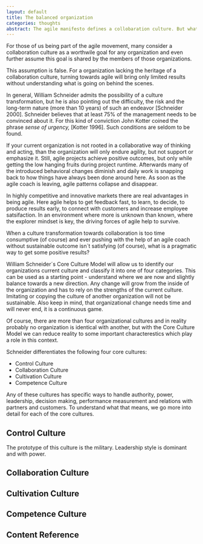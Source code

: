 ```yaml
---
layout: default
title: The balanced organization
categories: thoughts
abstract: The agile manifesto defines a collobaration culture. But what if your current environment culture is not collaborative? This article describes alternatives to go ahead into the agile direction.
---
```

For those of us being part of the agile movement, many consider a collaboration culture as a worthwile goal for any organization and even further assume this goal is shared by the members of those organizations. 

This assumption is false. For a organization lacking the heritage of a collaboration culture, turning towards agile will bring only limited results without understanding what is going on behind the scenes. 

In general, William Schneider admits the possibility of a culture transformation, but he is also pointing out the difficulty, the risk and the long-term nature (more than 10 years) of such an endeavor [Schneider 2000]. Schneider believes that at least 75% of the management needs to be convinced about it. For this kind of conviction John Kotter coined the phrase *sense of urgency,* [Kotter 1996]. Such conditions are seldom to be found.

If your current organization is not rooted in a collaborative way of thinking and acting, than the organization will only endure agility, but not support or emphasize it. Still, agile projects achieve positive outcomes, but only while getting the low hanging fruits during project runtime. Afterwards many of the introduced behavioral changes diminish and daily work is snapping back to how things have always been done around here. As soon as the agile coach is leaving, agile patterns collapse and disappear. 

In highly competitive and innovative markets there are real advantages in being agile. Here agile helps to get feedback fast, to learn, to decide, to produce results early, to connect with customers and increase employee satsifaction. In an environment where more is unknown than known, where the explorer mindset is key, the driving forces of agile help to survive. 

When a culture transformation towards collaboration is too time consumptive (of course) and ever pushing with the help of an agile coach without sustainable outcome isn´t satisfying (of course), what is a pragmatic way to get some positive results? 

William Schneider´s Core Culture Model will allow us to identify our organizations current culture and classify it into one of four categories. This can be used as a starting point - understand where we are now and slightly balance towards a new direction. Any change will grow from the inside of the organization and has to rely on the strengths of the current culture. Imitating or copying the culture of another organization will not be sustainable. Also keep in mind, that organizational change needs time and will never end, it is a continuous game.

Of course, there are more than four organizational cultures and in reality probably no organization is identical with another, but with the Core Culture Model we can reduce reality to some important characterestics which play a role in this context.

Schneider differentiates the following four core cultures:

* Control Culture
* Collaboration Culture
* Cultivation Culture
* Competence Culture

Any of these cultures has specific ways to handle authority, power, leadership, decision making, performance measurement and relations with partners and customers. To understand what that means, we go more into detail for each of the core cultures.


Control Culture
---
The prototype of this culture is the military. Leadership style is dominant and with power.


Collaboration Culture
---

Cultivation Culture
---

Competence Culture
---





Content Reference
---